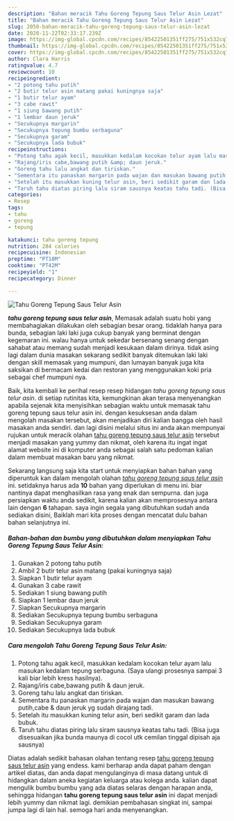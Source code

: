 ```yaml
---
description: "Bahan meracik Tahu Goreng Tepung Saus Telur Asin Lezat"
title: "Bahan meracik Tahu Goreng Tepung Saus Telur Asin Lezat"
slug: 2050-bahan-meracik-tahu-goreng-tepung-saus-telur-asin-lezat
date: 2020-11-22T02:33:17.239Z
image: https://img-global.cpcdn.com/recipes/85422501351ff275/751x532cq70/tahu-goreng-tepung-saus-telur-asin-foto-resep-utama.jpg
thumbnail: https://img-global.cpcdn.com/recipes/85422501351ff275/751x532cq70/tahu-goreng-tepung-saus-telur-asin-foto-resep-utama.jpg
cover: https://img-global.cpcdn.com/recipes/85422501351ff275/751x532cq70/tahu-goreng-tepung-saus-telur-asin-foto-resep-utama.jpg
author: Clara Harris
ratingvalue: 4.7
reviewcount: 10
recipeingredient:
- "2 potong tahu putih"
- "2 butir telur asin matang pakai kuningnya saja"
- "1 butir telur ayam"
- "3 cabe rawit"
- "1 siung bawang putih"
- "1 lembar daun jeruk"
- "Secukupnya margarin"
- "Secukupnya tepung bumbu serbaguna"
- "Secukupnya garam"
- "Secukupnya lada bubuk"
recipeinstructions:
- "Potong tahu agak kecil, masukkan kedalam kocokan telur ayam lalu masukan kedalam tepung serbaguna. (Saya ulangi prosesnya sampai 3 kali biar lebih kress hasilnya)."
- "Rajang/iris cabe,bawang putih &amp; daun jeruk."
- "Goreng tahu lalu angkat dan tiriskan."
- "Sementara itu panaskan margarin pada wajan dan masukan bawang putih,cabe &amp; daun jeruk yg sudah dirajang tadi."
- "Setelah itu masukkan kuning telur asin, beri sedikit garam dan lada bubuk."
- "Taruh tahu diatas piring lalu siram sausnya keatas tahu tadi. (Bisa juga disesuaikan jika bunda maunya di cocol utk cemilan tinggal dipisah aja sausnya)"
categories:
- Resep
tags:
- tahu
- goreng
- tepung

katakunci: tahu goreng tepung 
nutrition: 284 calories
recipecuisine: Indonesian
preptime: "PT18M"
cooktime: "PT42M"
recipeyield: "1"
recipecategory: Dinner

---
```



![Tahu Goreng Tepung Saus Telur Asin](https://img-global.cpcdn.com/recipes/85422501351ff275/751x532cq70/tahu-goreng-tepung-saus-telur-asin-foto-resep-utama.jpg)

<b><i>tahu goreng tepung saus telur asin</i></b>, Memasak adalah suatu hobi yang membahagiakan dilakukan oleh sebagian besar orang. tidaklah hanya para bunda, sebagian laki laki juga cukup banyak yang berminat dengan kegemaran ini. walau hanya untuk sekedar bersenang senang dengan sahabat atau memang sudah menjadi kesukaan dalam dirinya. tidak asing lagi dalam dunia masakan sekarang sedikit banyak ditemukan laki laki dengan skill memasak yang mumpuni, dan lumayan banyak juga kita saksikan di bermacam kedai dan restoran yang menggunakan koki pria sebagai chef mumpuni nya.



Baik, kita kembali ke perihal resep resep hidangan <i>tahu goreng tepung saus telur asin</i>. di setiap rutinitas kita, kemungkinan akan terasa menyenangkan apabila sejenak kita menyisihkan sebagian waktu untuk memasak tahu goreng tepung saus telur asin ini. dengan kesuksesan anda dalam mengolah masakan tersebut, akan menjadikan diri kalian bangga oleh hasil masakan anda sendiri. dan lagi disini melalui situs ini anda akan mempunyai rujukan untuk meracik olahan <u>tahu goreng tepung saus telur asin</u> tersebut menjadi masakan yang yummy dan nikmat, oleh karena itu ingat ingat alamat website ini di komputer anda sebagai salah satu pedoman kalian dalam membuat masakan baru yang nikmat.


Sekarang langsung saja kita start untuk menyiapkan bahan bahan yang diperuntuk kan dalam mengolah olahan <u><i>tahu goreng tepung saus telur asin</i></u> ini. setidaknya harus ada <b>10</b> bahan yang diperlukan di menu ini. biar nantinya dapat menghasilkan rasa yang enak dan sempurna. dan juga persiapkan waktu anda sedikit, karena kalian akan memprosesnya antara lain dengan <b>6</b> tahapan. saya ingin segala yang dibutuhkan sudah anda sediakan disini, Baiklah mari kita proses dengan mencatat dulu bahan bahan selanjutnya ini.

<!--inarticleads1-->

##### Bahan-bahan dan bumbu yang dibutuhkan dalam menyiapkan Tahu Goreng Tepung Saus Telur Asin:

1. Gunakan 2 potong tahu putih
1. Ambil 2 butir telur asin matang (pakai kuningnya saja)
1. Siapkan 1 butir telur ayam
1. Gunakan 3 cabe rawit
1. Sediakan 1 siung bawang putih
1. Siapkan 1 lembar daun jeruk
1. Siapkan Secukupnya margarin
1. Sediakan Secukupnya tepung bumbu serbaguna
1. Sediakan Secukupnya garam
1. Sediakan Secukupnya lada bubuk




<!--inarticleads2-->

##### Cara mengolah Tahu Goreng Tepung Saus Telur Asin:

1. Potong tahu agak kecil, masukkan kedalam kocokan telur ayam lalu masukan kedalam tepung serbaguna. (Saya ulangi prosesnya sampai 3 kali biar lebih kress hasilnya).
1. Rajang/iris cabe,bawang putih &amp; daun jeruk.
1. Goreng tahu lalu angkat dan tiriskan.
1. Sementara itu panaskan margarin pada wajan dan masukan bawang putih,cabe &amp; daun jeruk yg sudah dirajang tadi.
1. Setelah itu masukkan kuning telur asin, beri sedikit garam dan lada bubuk.
1. Taruh tahu diatas piring lalu siram sausnya keatas tahu tadi. (Bisa juga disesuaikan jika bunda maunya di cocol utk cemilan tinggal dipisah aja sausnya)




Diatas adalah sedikit bahasan olahan tentang resep <u>tahu goreng tepung saus telur asin</u> yang endess. kami berharap anda dapat paham dengan artikel diatas, dan anda dapat mengulanginya di masa datang untuk di hidangkan dalam aneka kegiatan keluarga atau kolega anda. kalian dapat mengulik bumbu bumbu yang ada diatas selaras dengan harapan anda, sehingga hidangan <b>tahu goreng tepung saus telur asin</b> ini dapat menjadi lebih yummy dan nikmat lagi. demikian pembahasan singkat ini, sampai jumpa lagi di lain hal. semoga hari anda menyenangkan.
